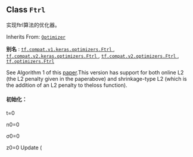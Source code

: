 

## Class  `Ftrl` 
实现ftrl算法的优化器。

Inherits From: [ `Optimizer` ](https://tensorflow.google.cn/api_docs/python/tf/keras/optimizers/Optimizer)

**别名** : [ `tf.compat.v1.keras.optimizers.Ftrl` ](/api_docs/python/tf/keras/optimizers/Ftrl), [ `tf.compat.v2.keras.optimizers.Ftrl` ](/api_docs/python/tf/keras/optimizers/Ftrl), [ `tf.compat.v2.optimizers.Ftrl` ](/api_docs/python/tf/keras/optimizers/Ftrl), [ `tf.optimizers.Ftrl` ](/api_docs/python/tf/keras/optimizers/Ftrl)

See Algorithm 1 of this [paper](https://www.eecs.tufts.edu/%7Edsculley/papers/ad-click-prediction.pdf).This version has support for both online L2 (the L2 penalty given in the paperabove) and shrinkage-type L2 (which is the addition of an L2 penalty to theloss function).

#### 初始化：

t=0

n0=0

σ0=0

z0=0
Update (

